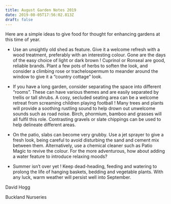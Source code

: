 ```yaml
---
title: August Garden Notes 2019
date: 2019-08-05T17:56:02.813Z
draft: false
---
```

Here are a simple ideas to give food for thought for enhancing gardens at this time of year. 

- Use an unsightly old shed as feature. Give it a welcome refresh with a wood treatment, preferably with an interesting colour. Gone are the days of the easy choice of light or dark brown ! Cuprinol or Ronseal are good, reliable brands. Plant a few pots of herbs to soften the look, and consider a climbing rose or trachelospermum to meander around the window to give it a “country cottage” look.

- If you have a long garden, consider separating the space into different “rooms”. These can have various themes and are easily separated by trellis or tall shrubs. A cosy, secluded seating area can be a welcome retreat from screaming children playing football ! Many trees and plants will provide a soothing rustling sound to help drown out unwelcome sounds such as road noise. Birch, phormium, bamboo and grasses will all fulfil this role. Contrasting gravels or slate chippings can be used to help delineate different areas. 

- On the patio, slabs can become very grubby. Use a jet sprayer to give a fresh look, being careful to avoid disturbing the sand and cement mix between them. Alternatively, use a chemical cleaner such as Patio Magic to revive the colour.  For the more adventurous, how about adding a water feature to introduce relaxing moods?
  
- Summer isn’t over yet ! Keep dead-heading, feeding and watering to prolong the life of hanging baskets, bedding and vegetable plants. With any luck, warm weather will persist well into September. 

David Hogg

Buckland Nurseries 
